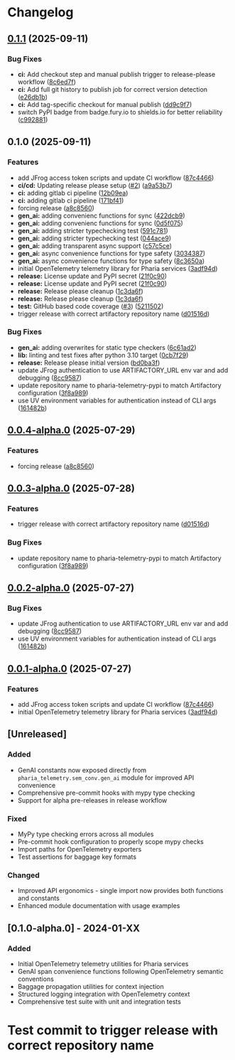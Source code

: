 # Changelog

## [0.1.1](https://github.com/Aleph-Alpha/pharia-telemetry/compare/v0.1.0...v0.1.1) (2025-09-11)


### Bug Fixes

* **ci:** Add checkout step and manual publish trigger to release-please workflow ([8c6ed7f](https://github.com/Aleph-Alpha/pharia-telemetry/commit/8c6ed7f3e3ebe7a9eb5bdcfa4dff29a8a814442e))
* **ci:** Add full git history to publish job for correct version detection ([e26db1b](https://github.com/Aleph-Alpha/pharia-telemetry/commit/e26db1bc2d47504c079d2f028ea3cb5c1e581777))
* **ci:** Add tag-specific checkout for manual publish ([dd9c9f7](https://github.com/Aleph-Alpha/pharia-telemetry/commit/dd9c9f71b426a46ff9e5e840385891b8df6ca1d1))
* switch PyPI badge from badge.fury.io to shields.io for better reliability ([c992881](https://github.com/Aleph-Alpha/pharia-telemetry/commit/c992881f379a801bcbdeccd2767dfb1f25be8712))

## 0.1.0 (2025-09-11)


### Features

* add JFrog access token scripts and update CI workflow ([87c4466](https://github.com/Aleph-Alpha/pharia-telemetry/commit/87c44666333652a50bce039c9a243a3334cc086d))
* **ci/cd:** Updating release please setup ([#2](https://github.com/Aleph-Alpha/pharia-telemetry/issues/2)) ([a9a53b7](https://github.com/Aleph-Alpha/pharia-telemetry/commit/a9a53b7d7004054f26d2d68f56149d7ca1447311))
* **ci:** adding gitlab ci pipeline ([12b09ea](https://github.com/Aleph-Alpha/pharia-telemetry/commit/12b09ea3cd72c118d9d6cf57b57e9d2123aba549))
* **ci:** adding gitlab ci pipeline ([171bf41](https://github.com/Aleph-Alpha/pharia-telemetry/commit/171bf41e05df79b49fc04b3f759a9254e92e5b40))
* forcing release ([a8c8560](https://github.com/Aleph-Alpha/pharia-telemetry/commit/a8c8560cf4a97b5bf7ab44215fe24b5b5fdfcfd3))
* **gen_ai:** adding convenienc functions for sync ([422dcb9](https://github.com/Aleph-Alpha/pharia-telemetry/commit/422dcb98057f50f2800fe69c54dae87781fb0e12))
* **gen_ai:** adding convenienc functions for sync ([0d5f075](https://github.com/Aleph-Alpha/pharia-telemetry/commit/0d5f0752019354bdd28171f8a7525acd5bc11461))
* **gen_ai:** adding stricter typechecking test ([591c781](https://github.com/Aleph-Alpha/pharia-telemetry/commit/591c78123c5434dd36c15285183ec046b8f7a8d8))
* **gen_ai:** adding stricter typechecking test ([044ace9](https://github.com/Aleph-Alpha/pharia-telemetry/commit/044ace9157d7576a986b49348f7f37bd51c8ed02))
* **gen_ai:** adding transparent async support ([c57c5ce](https://github.com/Aleph-Alpha/pharia-telemetry/commit/c57c5cefc63c5edce717ebaeabde25049796156c))
* **gen_ai:** async convenience functions for type safety ([3034387](https://github.com/Aleph-Alpha/pharia-telemetry/commit/303438786ce0a90d3efe16927e7b5ce654ee5374))
* **gen_ai:** async convenience functions for type safety ([8c3650a](https://github.com/Aleph-Alpha/pharia-telemetry/commit/8c3650a2e63a4a0c39135b2c0c1679980ca8fc8b))
* initial OpenTelemetry telemetry library for Pharia services ([3adf94d](https://github.com/Aleph-Alpha/pharia-telemetry/commit/3adf94d0a0d51efd5df1d09fb10c74b39e9dd9d8))
* **release:** License update and PyPI secret ([21f0c90](https://github.com/Aleph-Alpha/pharia-telemetry/commit/21f0c9024f46d7d0b2b3ff471d0c09d7e381aae1))
* **release:** License update and PyPI secret ([21f0c90](https://github.com/Aleph-Alpha/pharia-telemetry/commit/21f0c9024f46d7d0b2b3ff471d0c09d7e381aae1))
* **release:** Release please cleanup ([1c3da6f](https://github.com/Aleph-Alpha/pharia-telemetry/commit/1c3da6f6bf12512662d503b747a280c36e7b0e20))
* **release:** Release please cleanup ([1c3da6f](https://github.com/Aleph-Alpha/pharia-telemetry/commit/1c3da6f6bf12512662d503b747a280c36e7b0e20))
* **test:** GitHub based code coverage ([#3](https://github.com/Aleph-Alpha/pharia-telemetry/issues/3)) ([5211502](https://github.com/Aleph-Alpha/pharia-telemetry/commit/5211502f6247105883a361211928913d0283fa5a))
* trigger release with correct artifactory repository name ([d01516d](https://github.com/Aleph-Alpha/pharia-telemetry/commit/d01516d6a2d43533a42d7835beb23e584445ca18))


### Bug Fixes

* **gen_ai:** adding overwrites for static type checkers ([6c61ad2](https://github.com/Aleph-Alpha/pharia-telemetry/commit/6c61ad256b2af374d279896444f348deca67cb20))
* **lib:** linting and test fixes after python 3.10 target ([0cb7f29](https://github.com/Aleph-Alpha/pharia-telemetry/commit/0cb7f29d432b294ca0efcf52822df291d3a09b01))
* **release:** Release please initial version ([bd0ba3f](https://github.com/Aleph-Alpha/pharia-telemetry/commit/bd0ba3f3c7dcf7882092a8b3470ab031c435728a))
* update JFrog authentication to use ARTIFACTORY_URL env var and add debugging ([8cc9587](https://github.com/Aleph-Alpha/pharia-telemetry/commit/8cc958780689b10f23e7894c449db2cc0d7b44ee))
* update repository name to pharia-telemetry-pypi to match Artifactory configuration ([3f8a989](https://github.com/Aleph-Alpha/pharia-telemetry/commit/3f8a989653b24923c1981c54a1ed9e20e7be796b))
* use UV environment variables for authentication instead of CLI args ([161482b](https://github.com/Aleph-Alpha/pharia-telemetry/commit/161482b3144ba868814339bf3093d2b6e02e8421))

## [0.0.4-alpha.0](https://github.com/Aleph-Alpha/pharia-telemetry/compare/v0.0.3-alpha.0...v0.0.4-alpha.0) (2025-07-29)


### Features

* forcing release ([a8c8560](https://github.com/Aleph-Alpha/pharia-telemetry/commit/a8c8560cf4a97b5bf7ab44215fe24b5b5fdfcfd3))

## [0.0.3-alpha.0](https://github.com/Aleph-Alpha/pharia-telemetry/compare/v0.0.2-alpha.0...v0.0.3-alpha.0) (2025-07-28)


### Features

* trigger release with correct artifactory repository name ([d01516d](https://github.com/Aleph-Alpha/pharia-telemetry/commit/d01516d6a2d43533a42d7835beb23e584445ca18))


### Bug Fixes

* update repository name to pharia-telemetry-pypi to match Artifactory configuration ([3f8a989](https://github.com/Aleph-Alpha/pharia-telemetry/commit/3f8a989653b24923c1981c54a1ed9e20e7be796b))

## [0.0.2-alpha.0](https://github.com/Aleph-Alpha/pharia-telemetry/compare/v0.0.1-alpha.0...v0.0.2-alpha.0) (2025-07-27)


### Bug Fixes

* update JFrog authentication to use ARTIFACTORY_URL env var and add debugging ([8cc9587](https://github.com/Aleph-Alpha/pharia-telemetry/commit/8cc958780689b10f23e7894c449db2cc0d7b44ee))
* use UV environment variables for authentication instead of CLI args ([161482b](https://github.com/Aleph-Alpha/pharia-telemetry/commit/161482b3144ba868814339bf3093d2b6e02e8421))

## [0.0.1-alpha.0](https://github.com/Aleph-Alpha/pharia-telemetry/compare/v0.0.0-alpha.0...v0.0.1-alpha.0) (2025-07-27)


### Features

* add JFrog access token scripts and update CI workflow ([87c4466](https://github.com/Aleph-Alpha/pharia-telemetry/commit/87c44666333652a50bce039c9a243a3334cc086d))
* initial OpenTelemetry telemetry library for Pharia services ([3adf94d](https://github.com/Aleph-Alpha/pharia-telemetry/commit/3adf94d0a0d51efd5df1d09fb10c74b39e9dd9d8))

## [Unreleased]

### Added
- GenAI constants now exposed directly from `pharia_telemetry.sem_conv.gen_ai` module for improved API convenience
- Comprehensive pre-commit hooks with mypy type checking
- Support for alpha pre-releases in release workflow

### Fixed
- MyPy type checking errors across all modules
- Pre-commit hook configuration to properly scope mypy checks
- Import paths for OpenTelemetry exporters
- Test assertions for baggage key formats

### Changed
- Improved API ergonomics - single import now provides both functions and constants
- Enhanced module documentation with usage examples

## [0.1.0-alpha.0] - 2024-01-XX

### Added
- Initial OpenTelemetry telemetry utilities for Pharia services
- GenAI span convenience functions following OpenTelemetry semantic conventions
- Baggage propagation utilities for context injection
- Structured logging integration with OpenTelemetry context
- Comprehensive test suite with unit and integration tests
# Test commit to trigger release with correct repository name
